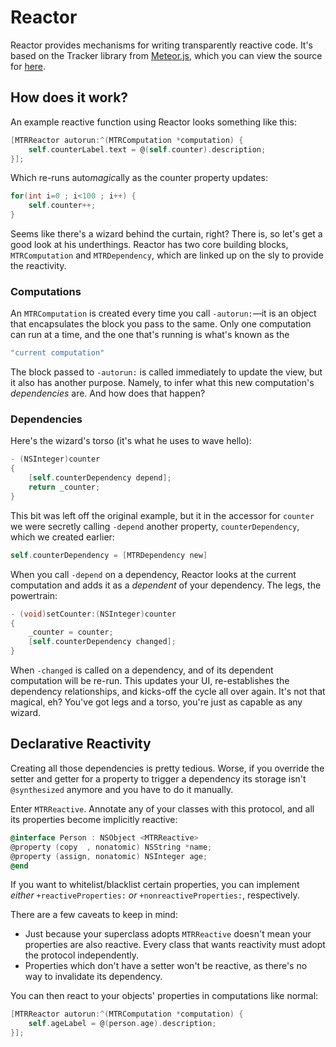 # Reactor
Reactor provides mechanisms for writing transparently reactive code. It's based on the Tracker
library from [Meteor.js](https://www.meteor.com/), which you can view the source for [here](https://github.com/meteor/meteor/blob/devel/packages/tracker/tracker.js).

## How does it work?
An example reactive function using Reactor looks something like this:
```Objective-C
[MTRReactor autorun:^(MTRComputation *computation) {
    self.counterLabel.text = @(self.counter).description;
}];
```

Which re-runs auto*magic*ally as the counter property updates:
```Objective-C
for(int i=0 ; i<100 ; i++) {
    self.counter++;
}
```

Seems like there's a wizard behind the curtain, right? There is, so let's get a good look at his underthings. Reactor has two core building blocks, `MTRComputation` and `MTRDependency`, which are linked up on the sly to provide the reactivity.

### Computations
An `MTRComputation` is created every time you call `-autorun:`&mdash;it is an object that encapsulates the block you pass to
the same. Only one computation can run at a time, and the one that's running is what's known as the
```Haskell
"current computation"
```
The block passed to `-autorun:` is called immediately to update the view, but it also has another purpose. Namely, to infer what 
this new computation's *dependencies* are. And how does that happen?

### Dependencies
Here's the wizard's torso (it's what he uses to wave hello):
```Objective-C
- (NSInteger)counter
{
    [self.counterDependency depend];
    return _counter;
}
```

This bit was left off the original example, but it in the accessor for `counter` we were secretly calling `-depend` another 
property, `counterDependency`, which we created earlier:
```Objective-C
self.counterDependency = [MTRDependency new]
```
When you call `-depend` on a dependency, Reactor looks at the current computation and adds it as a *dependent* of your 
dependency. The legs, the powertrain:
```Objective-C
- (void)setCounter:(NSInteger)counter
{
    _counter = counter;
    [self.counterDependency changed];
}
```
When `-changed` is called on a dependency, and of its dependent computation will be re-run. This updates your UI, re-establishes
the dependency relationships, and kicks-off the cycle all over again. It's not that magical, eh? You've got legs and a torso,
you're just as capable as any wizard.

## Declarative Reactivity

Creating all those dependencies is pretty tedious. Worse, if you override the setter and getter for a property to trigger a dependency its storage isn't `@synthesized` anymore and you have to do it manually.

Enter `MTRReactive`. Annotate any of your classes with this protocol, and all its properties become implicitly reactive:
```Objective-C
@interface Person : NSObject <MTRReactive>
@property (copy  , nonatomic) NSString *name;
@property (assign, nonatomic) NSInteger age;
@end
```

If you want to whitelist/blacklist certain properties, you can implement *either* `+reactiveProperties:` *or* `+nonreactiveProperties:`, respectively.

There are a few caveats to keep in mind:
- Just because your superclass adopts `MTRReactive` doesn't mean your properties are also reactive. Every class that wants reactivity must adopt the protocol independently.
- Properties which don't have a setter won't be reactive, as there's no way to invalidate its dependency.

You can then react to your objects' properties in computations like normal:
```Objective-C
[MTRReactor autorun:^(MTRComputation *computation) {
    self.ageLabel = @(person.age).description;
}];
```
